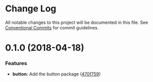 # Change Log

All notable changes to this project will be documented in this file.
See [Conventional Commits](https://conventionalcommits.org) for commit guidelines.

<a name="0.1.0"></a>
# 0.1.0 (2018-04-18)


### Features

* **button:** Add the button package ([470f759](https://github.com/antoinerey/kalliste-next/commit/470f759))
